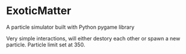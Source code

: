 # ExoticMatter
A particle simulator built with Python pygame library


Very simple interactions, will either destory each other or spawn a new particle. Particle limit set at 350.
